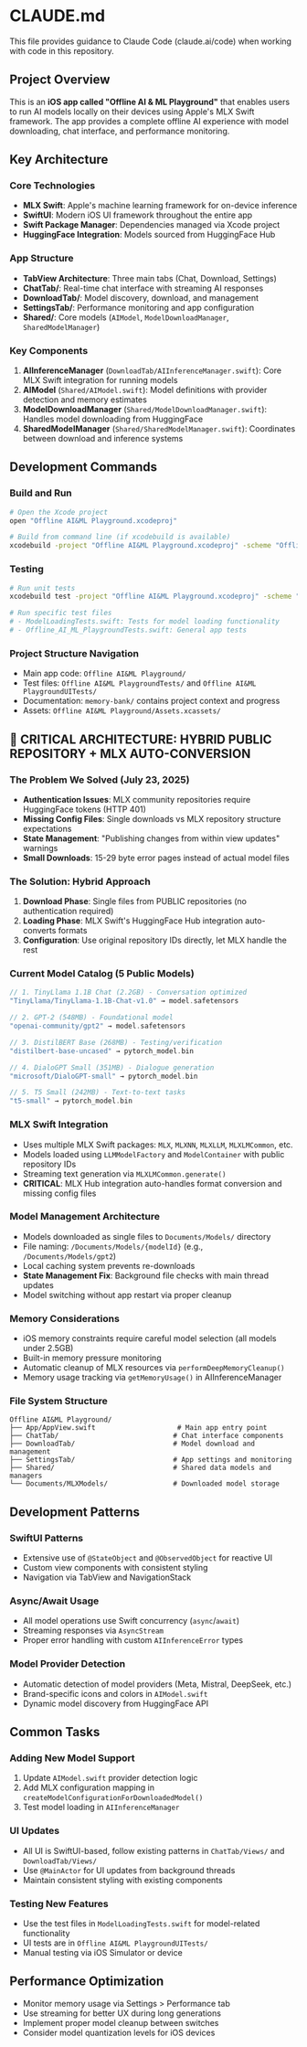 # CLAUDE.md

This file provides guidance to Claude Code (claude.ai/code) when working with code in this repository.

## Project Overview

This is an **iOS app called "Offline AI & ML Playground"** that enables users to run AI models locally on their devices using Apple's MLX Swift framework. The app provides a complete offline AI experience with model downloading, chat interface, and performance monitoring.

## Key Architecture

### Core Technologies
- **MLX Swift**: Apple's machine learning framework for on-device inference
- **SwiftUI**: Modern iOS UI framework throughout the entire app
- **Swift Package Manager**: Dependencies managed via Xcode project
- **HuggingFace Integration**: Models sourced from HuggingFace Hub

### App Structure
- **TabView Architecture**: Three main tabs (Chat, Download, Settings)
- **ChatTab/**: Real-time chat interface with streaming AI responses
- **DownloadTab/**: Model discovery, download, and management
- **SettingsTab/**: Performance monitoring and app configuration
- **Shared/**: Core models (`AIModel`, `ModelDownloadManager`, `SharedModelManager`)

### Key Components
1. **AIInferenceManager** (`DownloadTab/AIInferenceManager.swift`): Core MLX Swift integration for running models
2. **AIModel** (`Shared/AIModel.swift`): Model definitions with provider detection and memory estimates
3. **ModelDownloadManager** (`Shared/ModelDownloadManager.swift`): Handles model downloading from HuggingFace
4. **SharedModelManager** (`Shared/SharedModelManager.swift`): Coordinates between download and inference systems

## Development Commands

### Build and Run
```bash
# Open the Xcode project
open "Offline AI&ML Playground.xcodeproj"

# Build from command line (if xcodebuild is available)
xcodebuild -project "Offline AI&ML Playground.xcodeproj" -scheme "Offline AI&ML Playground" -configuration Debug
```

### Testing
```bash
# Run unit tests
xcodebuild test -project "Offline AI&ML Playground.xcodeproj" -scheme "Offline AI&ML Playground" -destination 'platform=iOS Simulator,name=iPhone 15'

# Run specific test files
# - ModelLoadingTests.swift: Tests for model loading functionality
# - Offline_AI_ML_PlaygroundTests.swift: General app tests
```

### Project Structure Navigation
- Main app code: `Offline AI&ML Playground/`
- Test files: `Offline AI&ML PlaygroundTests/` and `Offline AI&ML PlaygroundUITests/`
- Documentation: `memory-bank/` contains project context and progress
- Assets: `Offline AI&ML Playground/Assets.xcassets/`

## 🚨 CRITICAL ARCHITECTURE: HYBRID PUBLIC REPOSITORY + MLX AUTO-CONVERSION

### The Problem We Solved (July 23, 2025)
- **Authentication Issues**: MLX community repositories require HuggingFace tokens (HTTP 401)
- **Missing Config Files**: Single downloads vs MLX repository structure expectations  
- **State Management**: "Publishing changes from within view updates" warnings
- **Small Downloads**: 15-29 byte error pages instead of actual model files

### The Solution: Hybrid Approach
1. **Download Phase**: Single files from PUBLIC repositories (no authentication required)
2. **Loading Phase**: MLX Swift's HuggingFace Hub integration auto-converts formats
3. **Configuration**: Use original repository IDs directly, let MLX handle the rest

### Current Model Catalog (5 Public Models)
```swift
// 1. TinyLlama 1.1B Chat (2.2GB) - Conversation optimized
"TinyLlama/TinyLlama-1.1B-Chat-v1.0" → model.safetensors

// 2. GPT-2 (548MB) - Foundational model  
"openai-community/gpt2" → model.safetensors

// 3. DistilBERT Base (268MB) - Testing/verification
"distilbert-base-uncased" → pytorch_model.bin

// 4. DialoGPT Small (351MB) - Dialogue generation
"microsoft/DialoGPT-small" → pytorch_model.bin

// 5. T5 Small (242MB) - Text-to-text tasks
"t5-small" → pytorch_model.bin
```

### MLX Swift Integration  
- Uses multiple MLX Swift packages: `MLX`, `MLXNN`, `MLXLLM`, `MLXLMCommon`, etc.
- Models loaded using `LLMModelFactory` and `ModelContainer` with public repository IDs
- Streaming text generation via `MLXLMCommon.generate()`
- **CRITICAL**: MLX Hub integration auto-handles format conversion and missing config files

### Model Management Architecture
- Models downloaded as single files to `Documents/Models/` directory
- File naming: `/Documents/Models/{modelId}` (e.g., `/Documents/Models/gpt2`)
- Local caching system prevents re-downloads
- **State Management Fix**: Background file checks with main thread updates
- Model switching without app restart via proper cleanup

### Memory Considerations
- iOS memory constraints require careful model selection (all models under 2.5GB)
- Built-in memory pressure monitoring  
- Automatic cleanup of MLX resources via `performDeepMemoryCleanup()`
- Memory usage tracking via `getMemoryUsage()` in AIInferenceManager

### File System Structure
```
Offline AI&ML Playground/
├── App/AppView.swift                    # Main app entry point
├── ChatTab/                            # Chat interface components
├── DownloadTab/                        # Model download and management
├── SettingsTab/                        # App settings and monitoring
├── Shared/                             # Shared data models and managers
└── Documents/MLXModels/                # Downloaded model storage
```

## Development Patterns

### SwiftUI Patterns
- Extensive use of `@StateObject` and `@ObservedObject` for reactive UI
- Custom view components with consistent styling
- Navigation via TabView and NavigationStack

### Async/Await Usage
- All model operations use Swift concurrency (`async`/`await`)
- Streaming responses via `AsyncStream`
- Proper error handling with custom `AIInferenceError` types

### Model Provider Detection
- Automatic detection of model providers (Meta, Mistral, DeepSeek, etc.)
- Brand-specific icons and colors in `AIModel.swift`
- Dynamic model discovery from HuggingFace API

## Common Tasks

### Adding New Model Support
1. Update `AIModel.swift` provider detection logic
2. Add MLX configuration mapping in `createModelConfigurationForDownloadedModel()`
3. Test model loading in `AIInferenceManager`

### UI Updates
- All UI is SwiftUI-based, follow existing patterns in `ChatTab/Views/` and `DownloadTab/Views/`
- Use `@MainActor` for UI updates from background threads
- Maintain consistent styling with existing components

### Testing New Features
- Use the test files in `ModelLoadingTests.swift` for model-related functionality
- UI tests are in `Offline AI&ML PlaygroundUITests/`
- Manual testing via iOS Simulator or device

## Performance Optimization
- Monitor memory usage via Settings > Performance tab
- Use streaming for better UX during long generations
- Implement proper model cleanup between switches
- Consider model quantization levels for iOS devices
